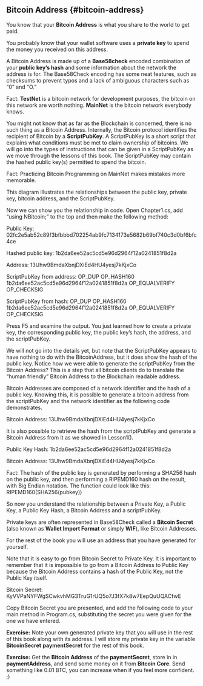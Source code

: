 ## Bitcoin Address {#bitcoin-address}

You know that your **Bitcoin Address** is what you share to the world to get paid.  

You probably know that your wallet software uses a **private key** to spend the money you received on this address.

A Bitcoin Address is made up of a **Base58check** encoded combination of your **public key’s hash** and some information about the network the address is for. The Base58Check encoding has some neat features, such as checksums to prevent typos and a lack of ambiguous characters such as “0” and “O.”

Fact: **TestNet** is a bitcoin network for development purposes, the bitcoin on this network are worth nothing. **MainNet** is the bitcoin network everybody knows.

You might not know that as far as the Blockchain is concerned, there is no such thing as a Bitcoin Address. Internally, the Bitcoin protocol identifies the recipient of Bitcoin by a **ScriptPubKey**. A ScriptPubKey is a short script that explains what conditions must be met to claim ownership of bitcoins. We will go into the types of instructions that can be given in a ScriptPubKey as we move through the lessons of this book. The ScriptPubKey may contain the hashed public key(s) permitted to spend the bitcoin.

Fact: Practicing Bitcoin Programming on MainNet makes mistakes more memorable.

This diagram illustrates the relationships between the public key, private key, bitcoin address, and the ScriptPubKey.

Now we can show you the relationship in code. Open Chapter1.cs, add “using NBitcoin;” to the top and then make the following method:

Public Key: 02fc2e5ab52c89f3bfbbbd702254ab9fc7134173e5682b69bf740c3d0bf6bfc4ce

Hashed public key: 1b2da6ee52ac5cd5e96d2964f12a0241851f8d2a

Address: 13Uhw9BmdaXbnjDXiEd4HU4yesj7kKjxCo

ScriptPubKey from address: OP_DUP OP_HASH160 1b2da6ee52ac5cd5e96d2964f12a0241851f8d2a OP_EQUALVERIFY OP_CHECKSIG

ScriptPubKey from hash: OP_DUP OP_HASH160 1b2da6ee52ac5cd5e96d2964f12a0241851f8d2a OP_EQUALVERIFY OP_CHECKSIG

Press F5 and examine the output. You just learned how to create a private key, the corresponding public key, the public key’s hash, the address, and the scriptPubKey.

We will not go into the details yet, but note that the ScriptPubKey appears to have nothing to do with the BitcoinAddress, but it does show the hash of the public key. Notice how we were able to generate the scriptPubKey from the Bitcoin Address? This is a step that all bitcoin clients do to translate the “human friendly” Bitcoin Address to the Blockchain readable address.

Bitcoin Addresses are composed of a network identifier and the hash of a public key. Knowing this, it is possible to generate a bitcoin address from the scriptPubKey and the network identifier as the following code demonstrates.

Bitcoin Address: 13Uhw9BmdaXbnjDXiEd4HU4yesj7kKjxCo

It is also possible to retrieve the hash from the scriptPubKey and generate a Bitcoin Address from it as we showed in Lesson1().

Public Key Hash: 1b2da6ee52ac5cd5e96d2964f12a0241851f8d2a

Bitcoin Address: 13Uhw9BmdaXbnjDXiEd4HU4yesj7kKjxCo

Fact: The hash of the public key is generated by performing a SHA256 hash on the public key, and then performing a RIPEMD160 hash on the result, with Big Endian notation. The function could look like this: RIPEMD160(SHA256(pubkey))

So now you understand the relationship between a Private Key, a Public Key, a Public Key Hash, a Bitcoin Address and a scriptPubKey.

Private keys are often represented in Base58Check called a **Bitcoin Secret** (also known as **Wallet Import Format** or simply **WIF**), like Bitcoin Addresses.

For the rest of the book you will use an address that you have generated for yourself.

Note that it is easy to go from Bitcoin Secret to Private Key. It is important to remember that it is impossible to go from a Bitcoin Address to Public Key because the Bitcoin Address contains a hash of the Public Key, not the Public Key itself.

Bitcoin Secret: KyVVPaNYFWgSCwkvhMG3TruG1rUQ5o7J3fX7k8w7EepQuUQACfwE

Copy Bitcoin Secret you are presented, and add the following code to your main method in Program.cs, substituting the secret you were given for the one we have entered.

**Exercise:** Note your own generated private key that you will use in the rest of this book along with its address. I will store my private key in the variable **BitcoinSecret** **paymentSecret** for the rest of this book.

**Exercise:** Get the **Bitcoin Address** of the **paymentSecret**, store in in **paymentAddress**, and send some money on it from **Bitcoin Core**. Send something like 0.01 BTC, you can increase when if you feel more confident. ;)